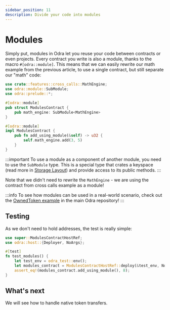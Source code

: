 ```yaml
---
sidebar_position: 11
description: Divide your code into modules
---
```


# Modules

Simply put, modules in Odra let you reuse your code between contracts or even projects. Every contract you
write is also a module, thanks to the macro `#[odra::module]`. This means that we can easily rewrite our math
example from the previous article, to use a single contract, but still separate our "math" code:

```rust title="examples/src/features/modules.rs"
use crate::features::cross_calls::MathEngine;
use odra::module::SubModule;
use odra::prelude::*;

#[odra::module]
pub struct ModulesContract {
    pub math_engine: SubModule<MathEngine>
}

#[odra::module]
impl ModulesContract {
    pub fn add_using_module(&self) -> u32 {
        self.math_engine.add(3, 5)
    }
}
```

:::important
To use a module as a component of another module, you need to use the `SubModule` type. This is a special type
that crates a keyspace (read more in [Storage Layout]) and provide access to its public methods.
:::

Note that we didn't need to rewrite the `MathEngine` - we are using the contract from cross calls example as
a module!

:::info
To see how modules can be used in a real-world scenario, check out the [OwnedToken example] in the main Odra repository!
:::

## Testing
As we don't need to hold addresses, the test is really simple:

```rust title="examples/src/features/modules.rs"
use super::ModulesContractHostRef;
use odra::host::{Deployer, NoArgs};

#[test]
fn test_modules() {
    let test_env = odra_test::env();
    let modules_contract = ModulesContractHostRef::deploy(&test_env, NoArgs);
    assert_eq!(modules_contract.add_using_module(), 8);
}
```

## What's next
We will see how to handle native token transfers.

[OwnedToken example]: https://github.com/odradev/odra/blob/release/0.8.0/examples/src/contracts/owned_token.rs
[Storage Layout]: ../advanced/04-storage-layout.md